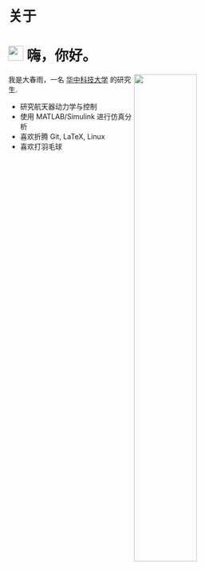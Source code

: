 # 关于


<h1> <img src="https://emojis.slackmojis.com/emojis/images/1613285697/12806/meow_attention.png?1613285697" width="30" /> 嗨，你好。 </h1>


[<img align="right" width="50%" src="https://github-readme-stats.vercel.app/api?username=iChunyu&theme=vue&show_icons=true&include_all_commits=true&count_private=true">](https://metrics.lecoq.io/iChunyu?template=classic)

我是大春雨，一名 [华中科技大学](https://www.hust.edu.cn/) 的研究生.

- 研究航天器动力学与控制
- 使用 MATLAB/Simulink 进行仿真分析
- 喜欢折腾 Git, LaTeX, Linux
- 喜欢打羽毛球

